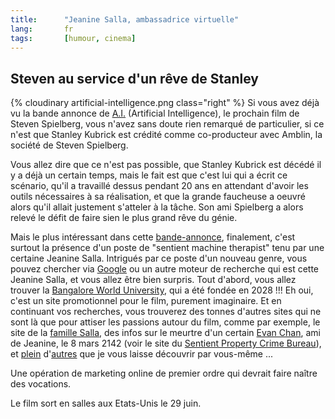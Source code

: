 ```yaml
---
title:      "Jeanine Salla, ambassadrice virtuelle"
lang:       fr
tags:       [humour, cinema]
---
```



## Steven au service d'un rêve de Stanley

{% cloudinary artificial-intelligence.png class="right" %}
Si vous avez déjà vu la bande annonce de [A.I.](http://aimovie.warnerbros.com/) (Artificial Intelligence), le prochain film de Steven Spielberg, vous n'avez sans doute rien remarqué de particulier, si ce n'est que Stanley Kubrick est crédité comme co-producteur avec Amblin, la société de Steven Spielberg.

Vous allez dire que ce n'est pas possible, que Stanley Kubrick est décédé il y a déjà un certain temps, mais le fait est que c'est lui qui a écrit ce scénario, qu'il a travaillé dessus pendant 20 ans en attendant d'avoir les outils nécessaires à sa réalisation, et que la grande faucheuse a oeuvré alors qu'il allait justement s'atteler à la tâche. Son ami Spielberg a alors relevé le défit de faire sien le plus grand rêve du génie.

Mais le plus intéressant dans cette [bande-annonce](http://a1760.g.akamaitech.net/7/1760/25/0181cddb7e4a09/aimovie.warnerbros.com/dld/teaser_hi.mov), finalement, c'est surtout la présence d'un poste de "sentient machine therapist" tenu par une certaine Jeanine Salla. Intrigués par ce poste d'un nouveau genre, vous pouvez chercher via [Google](http://www.google.com/search?q=Jeanine+Salla) ou un autre moteur de recherche qui est cette Jeanine Salla, et vous allez être bien surpris. Tout d'abord, vous allez trouver la [Bangalore World University](http://www.bangaloreworldu-in.co.nz/), qui a été fondée en 2028 !!! Eh oui, c'est un site promotionnel pour le film, purement imaginaire. Et en continuant vos recherches, vous trouverez des tonnes d'autres sites qui ne sont là que pour attiser les passions autour du film, comme par exemple, le site de la [famille Salla](http://www.familiasalla-es.ro/), des infos sur le meurtre d'un certain [Evan Chan](http://www.familychan.org/), ami de Jeanine, le 8 mars 2142 (voir le site du [Sentient Property Crime Bureau](http://spcb.org/)), et [plein](http://www.inourimage.org/) d'[autres](http://www.unite-and-resist.org/) que je vous laisse découvrir par vous-même ...

Une opération de marketing online de premier ordre qui devrait faire naître des vocations.

Le film sort en salles aux Etats-Unis le 29 juin.
